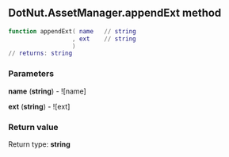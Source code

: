 ## DotNut.AssetManager.appendExt method


```lua
function appendExt( name   // string
                  , ext    // string
                  )
// returns: string
```


### Parameters

**name** (**string**) - ![name]

**ext** (**string**) - ![ext]

### Return value

Return type: **string**

